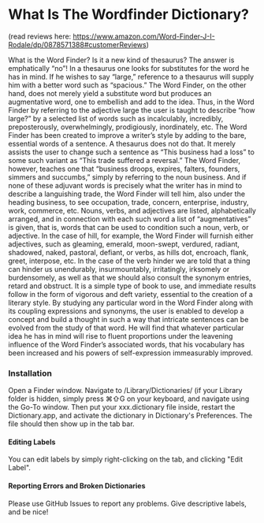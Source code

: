 # What Is The Wordfinder Dictionary?
(read reviews here: https://www.amazon.com/Word-Finder-J-I-Rodale/dp/0878571388#customerReviews)

What is the Word Finder? Is it a new kind of thesaurus? The answer is emphatically “no”! In a thesaurus one looks for substitutes for the word he has in mind. If he wishes to say “large,” reference to a thesaurus will supply him with a better word such as “spacious.” The Word Finder, on the other hand, does not merely yield a substitute word but produces an augmentative word, one to embellish and add to the idea. Thus, in the Word Finder by referring to the adjective large the user is taught to describe “how large?” by a selected list of words such as incalculably, incredibly, preposterously, overwhelmingly, prodigiously, inordinately, etc.
The Word Finder has been created to improve a writer’s style by adding to the bare, essential words of a sentence. A thesaurus does not do that. It merely assists the user to change such a sentence as “This business had a loss” to some such variant as “This trade suffered a reversal.” The Word Finder, however, teaches one that “business droops, expires, falters, founders, simmers and succumbs,” simply by referring to the noun business. And if none of these adjuvant words is precisely what the writer has in mind to describe a languishing trade, the Word Finder will tell him, also under the heading business, to see occupation, trade, concern, enterprise, industry, work, commerce, etc.
Nouns, verbs, and adjectives are listed, alphabetically arranged, and in connection with each such word a list of “augmentatives” is given, that is, words that can be used to condition such a noun, verb, or adjective. In the case of hill, for example, the Word Finder will furnish either adjectives, such as gleaming, emerald, moon-swept, verdured, radiant, shadowed, naked, pastoral, defiant, or verbs, as hills dot, encroach, flank, greet, interpose, etc. In the case of the verb hinder we are told that a thing can hinder us unendurably, insurmountably, irritatingly, irksomely or burdensomely, as well as that we should also consult the synonym entries, retard and obstruct.
It is a simple type of book to use, and immediate results follow in the form of vigorous and deft variety, essential to the creation of a literary style. By studying any particular word in the Word Finder along with its coupling expressions and synonyms, the user is enabled to develop a concept and build a thought in such a way that intricate sentences can be evolved from the study of that word. He will find that whatever particular idea he has in mind will rise to fluent proportions under the leavening influence of the Word Finder’s associated words, that his vocabulary has been increased and his powers of self-expression immeasurably improved.


### Installation
Open a Finder window. Navigate to /Library/Dictionaries/ (if your Library folder is hidden, simply press ⌘⇧G on your keyboard, and navigate using the Go-To window. Then put your xxx.dictionary file inside, restart the Dictionary.app, and activate the dictionary in Dictionary's Preferences. The file should then show up in the tab bar.

#### Editing Labels
You can edit labels by simply right-clicking on the tab, and clicking "Edit Label".

#### Reporting Errors and Broken Dictionaries
Please use GitHub Issues to report any problems. Give descriptive labels, and be nice!


###
